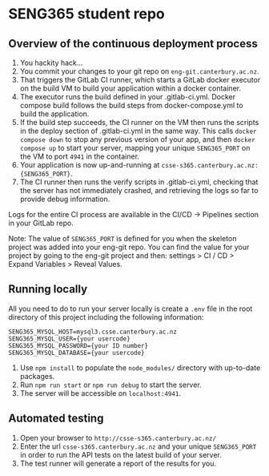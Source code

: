 # SENG365 student repo

## Overview of the continuous deployment process

1. You hackity hack...
2. You commit your changes to your git repo on `eng-git.canterbury.ac.nz`.
3. That triggers the GitLab CI runner, which starts a GitLab docker executor on the build VM to build your application within a docker container.
4. The executor runs the build defined in your .gitlab-ci.yml. Docker compose build follows the build steps from docker-compose.yml to build the application.
5. If the build step succeeds, the CI runner on the VM then runs the scripts in the deploy section of .gitlab-ci.yml in the same way. This calls `docker compose down` to stop any previous version of your app, and then `docker compose up` to start your server, mapping your unique `SENG365_PORT` on the VM to port `4941` in the container.
6. Your application is now up-and-running at `csse-s365.canterbury.ac.nz:{SENG365_PORT}`.
7. The CI runner then runs the verify scripts in .gitlab-ci.yml, checking that the server has not immediately crashed, and retrieving the logs so far to provide debug information.

Logs for the entire CI process are available in the CI/CD -> Pipelines section in your GitLab repo.

Note: The value of ```SENG365_PORT``` is defined for you when the skeleton project was added into your eng-git repo. You can find the value for your project by going to the eng-git project and then: settings > CI / CD > Expand Variables > Reveal Values.

## Running locally

All you need to do to run your server locally is create a `.env` file in the root directory of this project including the following information:

```
SENG365_MYSQL_HOST=mysql3.csse.canterbury.ac.nz
SENG365_MYSQL_USER={your usercode}
SENG365_MYSQL_PASSWORD={your ID number}
SENG365_MYSQL_DATABASE={your usercode}
```

1. Use `npm install` to populate the `node_modules/` directory with up-to-date packages.
2. Run `npm run start` or `npm run debug` to start the server.
3. The server will be accessible on `localhost:4941`.

## Automated testing

1. Open your browser to `http://csse-s365.canterbury.ac.nz/`
2. Enter the url `csse-s365.canterbury.ac.nz` and your unique `SENG365_PORT` in order to run the API tests on the latest build of your server. 
3. The test runner will generate a report of the results for you. 


